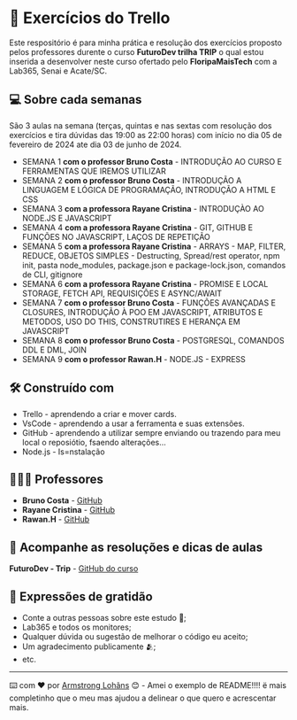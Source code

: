 
# 🚦 Exercícios do Trello

Este respositório é para minha prática e resolução dos exercícios proposto pelos professores durente o curso **FuturoDev trilha TRIP** o qual estou inserida a desenvolver neste curso ofertado pelo **FloripaMaisTech** com a Lab365, Senai e Acate/SC.

## 💻 Sobre cada semanas

São 3 aulas na semana (terças, quintas e nas sextas com resolução dos exercícios e tira dúvidas das 19:00 as 22:00 horas) com início no dia 05 de fevereiro de 2024 ate dia 03 de junho de 2024.

* SEMANA 1 **com o professor Bruno Costa** - INTRODUÇÃO AO CURSO E FERRAMENTAS QUE IREMOS UTILIZAR
* SEMANA 2 **com o professor Bruno Costa** - INTRODUÇÃO A LINGUAGEM E LÓGICA DE PROGRAMAÇÃO, INTRODUÇÃO A HTML E CSS
* SEMANA 3 **com a professora Rayane Cristina** - INTRODUÇÀO AO NODE.JS E JAVASCRIPT
* SEMANA 4 **com a professora Rayane Cristina** - GIT, GITHUB E FUNÇÕES NO JAVASCRIPT, LAÇOS DE REPETIÇÃO
* SEMANA 5 **com a professora Rayane Cristina** - ARRAYS - MAP, FILTER, REDUCE, OBJETOS SIMPLES - Destructing, Spread/rest operator, npm init, pasta node_modules, package.json e package-lock.json, comandos de CLI, gitignore
* SEMANA 6 **com a professora Rayane Cristina** - PROMISE E LOCAL STORAGE, FETCH API, REQUISIÇÕES E ASYNC/AWAIT
* SEMANA 7 **com o professor Bruno Costa** - FUNÇÕES AVANÇADAS E CLOSURES, INTRODUÇÃO À POO EM JAVASCRIPT, ATRIBUTOS E METODOS, USO DO THIS, CONSTRUTIRES E HERANÇA EM JAVASCRIPT
* SEMANA 8 **com o professor Bruno Costa** - POSTGRESQL, COMANDOS DDL E DML, JOIN
* SEMANA 9 **com o professor Rawan.H** - NODE.JS - EXPRESS


## 🛠️ Construído com

- Trello - aprendendo a criar e mover cards.
- VsCode - aprendendo a usar a ferramenta e suas extensões.
- GitHub - aprendendo a utilizar sempre enviando ou trazendo para meu local o reposiótio, fsaendo alterações...
- Node.js - Is=nstalação

## 🧑🏻‍🏫 Professores

* **Bruno Costa** - [GitHub](https://github.com/Bruno-Costa-fig)
* **Rayane Cristina** - [GitHub](https://github.com/raydevcp20)
* **Rawan.H** - [GitHub](https://github.com/Hawangledt)
 

## 📄 Acompanhe as resoluções e dicas de aulas

**FuturoDev - Trip** - [GitHub do curso](https://github.com/FuturoDEV-Trip/modulo-01)


## 🎁 Expressões de gratidão

* Conte a outras pessoas sobre este estudo 📢;
* Lab365 e todos os monitores;
* Qualquer dúvida ou sugestão de melhorar o código eu aceito;
* Um agradecimento publicamente 🫂;
* etc.


---
⌨️ com ❤️ por [Armstrong Lohãns](https://gist.github.com/lohhans) 😊 - Amei o exemplo de README!!!! ë mais completinho que o meu mas ajudou a delinear o que quero e acrescentar mais.
